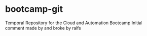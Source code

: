 
# bootcamp-git

Temporal Repository for the Cloud and Automation Bootcamp
Initial comment made by and broke by ralfs
